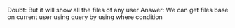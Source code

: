 Doubt: But it will show all the files of any user
Answer: We can get files base on current user using query by using where condition

